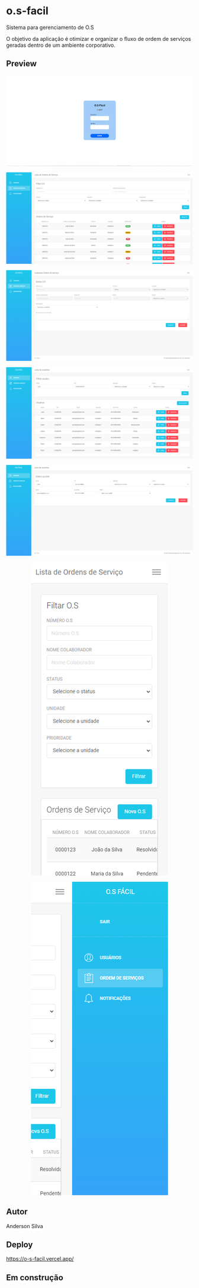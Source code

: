 # o.s-facil
Sistema para gerenciamento de O.S

O objetivo da aplicação é otimizar e organizar o fluxo de ordem de serviços geradas dentro de um ambiente corporativo. 


## Preview 

<p align="center">
	<img  src="BS3/assets/img/os1.png">
</p>
<p align="center">
	<img  src="BS3/assets/img/os2.png">
</p>
<p align="center">
	<img  src="BS3/assets/img/os4.png">
</p>
<p align="center">
	<img  src="BS3/assets/img/os5.png">
</p>
<p align="center">
	<img  src="BS3/assets/img/os6.png">
</p>
<p align="center">
	<img  src="BS3/assets/img/os8.png">
</p>
<p align="center">
	<img  src="BS3/assets/img/os7.png">
</p>

## Autor 
Anderson Silva

## Deploy 
https://o-s-facil.vercel.app/

## Em construção 
